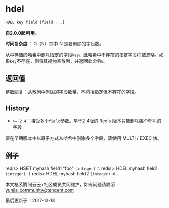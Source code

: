 # hdel

```javascript
HDEL key field [field ...]
```

**自2.0.0起可用。**

**时间复杂度：** O（N）其中 N 是要删除的字段数。

从中存储的哈希中删除指定的字段`key`。此哈希中不存在的指定字段将被忽略。如果`key`不存在，则将其视为空散列，并返回此命令`0`。

## 返回值

[整数回复](https://redis.io/topics/protocol#integer-reply)：从散列中删除的字段数量，不包括指定但不存在的字段。

## History

- `>= 2.4`：接受多个`field`参数。早于2.4版的 Redis 版本只能删除每个呼叫的字段。

要在早期版本中以原子方式从哈希中删除多个字段，请使用 MULTI / EXEC 块。

## 例子

redis> HSET myhash field1 "foo" `(integer) 1` redis> HDEL myhash field1 `(integer) 1` redis> HDEL myhash field2 `(integer) 0`

本文档系腾讯云云+社区成员共同维护，如有问题请联系 yunjia_community@tencent.com

最后更新于：2017-12-18